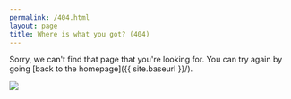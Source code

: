```yaml
---
permalink: /404.html
layout: page
title: Where is what you got? (404)
---
```


Sorry, we can't find that page that you're looking for. You can try again by going [back to the homepage]({{ site.baseurl }}/).

[<img src="{{ site.baseurl }}/images/rick_and_morty_under_construction.jpg"/>](https://www.youtube.com/watch?v=m1fZ7Ap6ebs)
